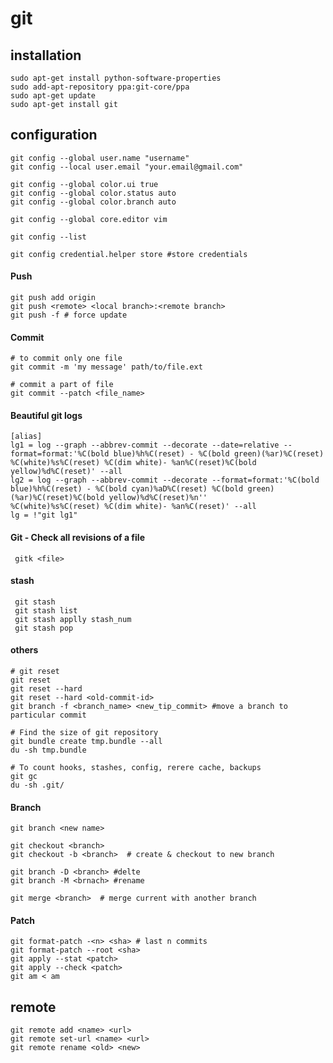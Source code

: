 git
===


installation
------------

    sudo apt-get install python-software-properties
    sudo add-apt-repository ppa:git-core/ppa
    sudo apt-get update
    sudo apt-get install git


configuration
-------------

    git config --global user.name "username"
    git config --local user.email "your.email@gmail.com"

    git config --global color.ui true
    git config --global color.status auto
    git config --global color.branch auto

    git config --global core.editor vim

    git config --list

    git config credential.helper store #store credentials


#### Push

    git push add origin
    git push <remote> <local branch>:<remote branch>
    git push -f # force update


#### Commit

    # to commit only one file
    git commit -m 'my message' path/to/file.ext

    # commit a part of file
    git commit --patch <file_name>


#### Beautiful git logs
    [alias]
    lg1 = log --graph --abbrev-commit --decorate --date=relative --format=format:'%C(bold blue)%h%C(reset) - %C(bold green)(%ar)%C(reset) %C(white)%s%C(reset) %C(dim white)- %an%C(reset)%C(bold yellow)%d%C(reset)' --all
    lg2 = log --graph --abbrev-commit --decorate --format=format:'%C(bold blue)%h%C(reset) - %C(bold cyan)%aD%C(reset) %C(bold green)(%ar)%C(reset)%C(bold yellow)%d%C(reset)%n''          %C(white)%s%C(reset) %C(dim white)- %an%C(reset)' --all
    lg = !"git lg1"


#### Git - Check all revisions of a file

     gitk <file>


#### stash

     git stash
     git stash list
     git stash applly stash_num
     git stash pop


#### others

    # git reset
    git reset
    git reset --hard
    git reset --hard <old-commit-id>
    git branch -f <branch_name> <new_tip_commit> #move a branch to particular commit

    # Find the size of git repository
    git bundle create tmp.bundle --all
    du -sh tmp.bundle

    # To count hooks, stashes, config, rerere cache, backups
    git gc
    du -sh .git/


#### Branch

    git branch <new name>

    git checkout <branch>
    git checkout -b <branch>  # create & checkout to new branch

    git branch -D <branch> #delte
    git branch -M <brnach> #rename

    git merge <branch>  # merge current with another branch


#### Patch

    git format-patch -<n> <sha> # last n commits
    git format-patch --root <sha>
    git apply --stat <patch>
    git apply --check <patch>
    git am < am


remote
------

    git remote add <name> <url>
    git remote set-url <name> <url>
    git remote rename <old> <new>
